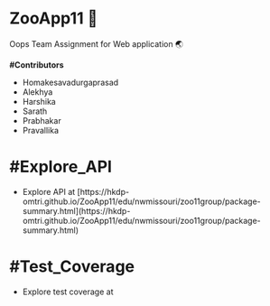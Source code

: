 # ZooApp11 :file_folder:
Oops Team Assignment for Web application :earth_asia:

**#Contributors**
* Homakesavadurgaprasad 
* Alekhya 
* Harshika 
* Sarath 
* Prabhakar
* Pravallika


**#Explore_API**
===============
<ul>
  <li>
Explore API at [https://hkdp-omtri.github.io/ZooApp11/edu/nwmissouri/zoo11group/package-summary.html](https://hkdp-omtri.github.io/ZooApp11/edu/nwmissouri/zoo11group/package-summary.html)
    </li>
 </ul>
  

**#Test_Coverage**
===============
<ul>
  <li>
Explore test coverage at <https://hkdp-omtri.github.io/Zoo_X/index.html>
    </li>
 </ul>
  

